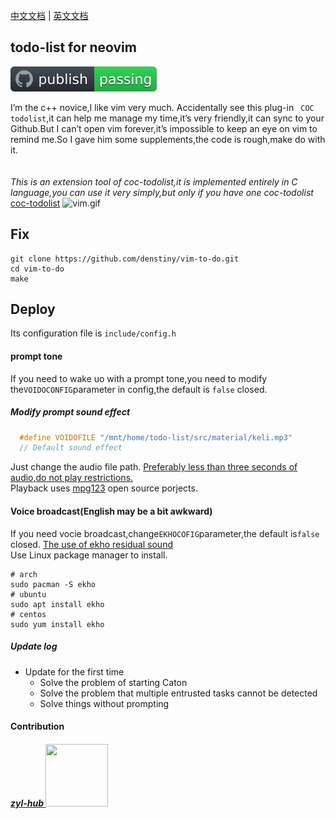 [中文文档](https://github.com/denstiny/vim-to-do/blob/main/README.md) | [英文文档](https://github.com/denstiny/vim-to-do/tree/main/src/ENGLISH)  

## todo-list for neovim
![github.svg](../material/badge.svg)  

I’m the c++ novice,I like vim very much. Accidentally see this plug-in ` COC todolist`,it can help me manage my time,it’s very friendly,it can sync to your Github.But I can’t open vim forever,it’s impossible to keep an eye on vim to remind me.So I gave him some supplements,the code is rough,make do with it.
<BR>
<br>
<BR>
<i> This is an extension tool of coc-todolist,it is implemented entirely in C language,you can use it very simply,but only if you have one coc-todolist</i>
[coc-todolist](https://github.com/voldikss/coc-todolist)
![vim.gif](https://i.loli.net/2021/01/22/5ItjEyLrk6AUQ3J.gif)
##  Fix 
```shell
git clone https://github.com/denstiny/vim-to-do.git 
cd vim-to-do
make
```
## Deploy
Its configuration file is `include/config.h`    
#### prompt tone
If you need to wake uo with a prompt tone,you need to modify the`VOIDOCONFIG`parameter in config,the default is `false`  closed.
##### Modify prompt sound effect
```c
  #define VOIDOFILE "/mnt/home/todo-list/src/material/keli.mp3"
  // Default sound effect
```
Just change the audio file path. <u>Preferably less than three seconds of audio,do not play restrictions.</u>  
Playback uses [mpg123](https://github.com/dreamerc/mpg123) open source porjects.
#### Voice broadcast(English may be a bit awkward)
If you need vocie broadcast,change`EKHOCOFIG`parameter,the default is`false` closed.
<u>The use of [ekho](https://github.com/hgneng/ekho.git) residual sound</u>  
Use Linux package manager to install.
```shell
# arch
sudo pacman -S ekho
# ubuntu
sudo apt install ekho
# centos 
sudo yum install ekho
```
#####  Update log
* Update for the first time
	* Solve the problem of starting Caton  
	* Solve the problem that multiple entrusted tasks cannot be detected
	* Solve things without prompting
#### Contribution
##### <a href="https://github.com/zyl-hub"> zyl-hub <span>  <img border="0" src="https://avatars.githubusercontent.com/u/54789212?s=400&v=4" height="100" width="100" />
</a>


